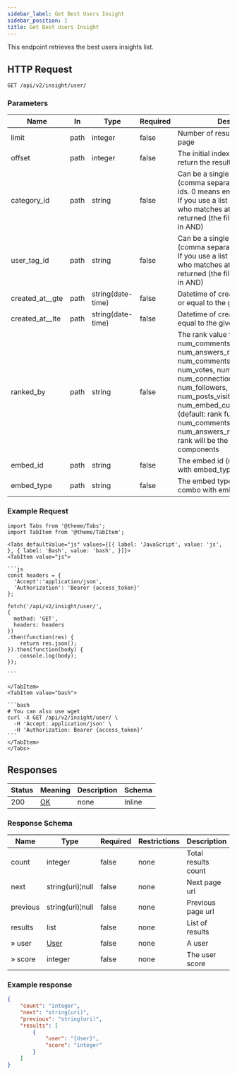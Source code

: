 ```yaml
---
sidebar_label: Get Best Users Insight
sidebar_position: 1
title: Get Best Users Insight
---
```


This endpoint retrieves the best users insights list.

## HTTP Request

`GET /api/v2/insight/user/`

### Parameters

|Name|In|Type|Required| Description                                                                                                                                                                                                                                                                                                                                                                  |
|---|---|---|---|------------------------------------------------------------------------------------------------------------------------------------------------------------------------------------------------------------------------------------------------------------------------------------------------------------------------------------------------------------------------------|
|limit|path|integer|false| Number of results to return per page                                                                                                                                                                                                                                                                                                                                         |
|offset|path|integer|false| The initial index from which to return the results                                                                                                                                                                                                                                                                                                                           |
|category_id|path|string|false| Can be a single category id or list (comma separated) of categories ids. 0 means empty (no category). If you use a list of ids then any user who matches at least one id will be returned (the filter is in OR and not in AND)                                                                                                                                               |
|user_tag_id|path|string|false| Can be a single user tag id or list (comma separated) of user tag ids. If you use a list of ids then any user who matches at least one id will be returned (the filter is in OR and not in AND)                                                                                                                                                                              |
|created_at__gte|path|string(date-time)|false| Datetime of creation(greater than or equal to the given value)                                                                                                                                                                                                                                                                                                               |
|created_at__lte|path|string(date-time)|false| Datetime of creation(less than or equal to the given value)                                                                                                                                                                                                                                                                                                                  |
|ranked_by|path|string|false| The rank value to use: num_posts, num_comments, num_answers_received, num_comments_received, num_votes, num_votes_received, num_connections, num_followings, num_followers, num_shares, num_posts_visits, num_embed_custom_click_received (default: rank function). If a list (eg: num_comments, num_answers_received) the final rank will be the sum of the list components |
|embed_id|path|string|false| The embed id (required in combo with embed_type)                                                                                                                                                                                                                                                                                                                             |
|embed_type|path|string|false| The embed type (required in combo with embed_id)                                                                                                                                                                                                                                                                                                                             |

### Example Request

````mdx-code-block
import Tabs from '@theme/Tabs';
import TabItem from '@theme/TabItem';

<Tabs defaultValue="js" values={[{ label: 'JavaScript', value: 'js', }, { label: 'Bash', value: 'bash', }]}>
<TabItem value="js">

```js
const headers = {
  'Accept':'application/json',
  'Authorization': 'Bearer {access_token}'
};

fetch('/api/v2/insight/user/',
{
  method: 'GET',
  headers: headers
})
.then(function(res) {
    return res.json();
}).then(function(body) {
    console.log(body);
});

```

</TabItem>
<TabItem value="bash">

```bash
# You can also use wget
curl -X GET /api/v2/insight/user/ \
  -H 'Accept: application/json' \
  -H 'Authorization: Bearer {access_token}'
```
</TabItem>
</Tabs>
````

## Responses

|Status|Meaning|Description|Schema|
|---|---|---|---|
|200|[OK](https://tools.ietf.org/html/rfc7231#section-6.3.1)|none|Inline|

### Response Schema

|Name|Type|Required|Restrictions|Description|
|--|---|---|---|---|
|count|integer|false|none|Total results count|
|next|string(uri)¦null|false|none|Next page url|
|previous|string(uri)¦null|false|none|Previous page url|
|results|list|false|none|List of results|
|» user|[User](/docs/apireference/v2/schemas/user)|false|none|A user|
|» score|integer|false|none|The user score|

### Example response

```json
{
    "count": "integer",
    "next": "string(uri)",
    "previous": "string(uri)",
    "results": [
        {
            "user": "{User}",
            "score": "integer"
        }
    ]
}
```




